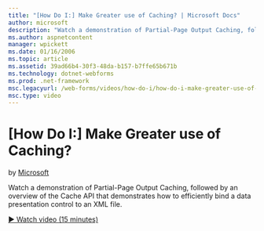 ```yaml
---
title: "[How Do I:] Make Greater use of Caching? | Microsoft Docs"
author: microsoft
description: "Watch a demonstration of Partial-Page Output Caching, followed by an overview of the Cache API that demonstrates how to efficiently bind a data presentation..."
ms.author: aspnetcontent
manager: wpickett
ms.date: 01/16/2006
ms.topic: article
ms.assetid: 39ad66b4-30f3-48da-b157-b7ffe65b671b
ms.technology: dotnet-webforms
ms.prod: .net-framework
msc.legacyurl: /web-forms/videos/how-do-i/how-do-i-make-greater-use-of-caching
msc.type: video
---
```

[How Do I:] Make Greater use of Caching?
====================
by [Microsoft](https://github.com/microsoft)

Watch a demonstration of Partial-Page Output Caching, followed by an overview of the Cache API that demonstrates how to efficiently bind a data presentation control to an XML file.

[&#9654; Watch video (15 minutes)](https://channel9.msdn.com/Blogs/ASP-NET-Site-Videos/how-do-i-make-greater-use-of-caching)
